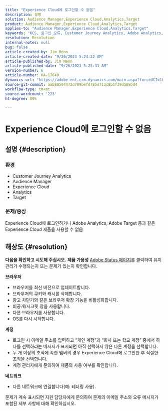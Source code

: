 ```yaml
---
title: "Experience Cloud에 로그인할 수 없음"
description: 설명
solution: Audience Manager,Experience Cloud,Analytics,Target
product: Audience Manager,Experience Cloud,Analytics,Target
applies-to: "Audience Manager,Experience Cloud,Analytics,Target"
keywords: "KCS, 로그인 오류, Customer Journey Analytics, Adobe Analytics, Experience Cloud"
resolution: Resolution
internal-notes: null
bug: false
article-created-by: Jim Menn
article-created-date: "9/26/2023 5:24:22 AM"
article-published-by: Jim Menn
article-published-date: "9/26/2023 5:25:31 AM"
version-number: 6
article-number: KA-17649
dynamics-url: "https://adobe-ent.crm.dynamics.com/main.aspx?forceUCI=1&pagetype=entityrecord&etn=knowledgearticle&id=634b7ff2-2c5c-ee11-be6f-6045bd006268"
source-git-commit: aab80504472d709befd785d713c8b1f39d5895d4
workflow-type: tm+mt
source-wordcount: '223'
ht-degree: 89%

---
```


# Experience Cloud에 로그인할 수 없음

## 설명 {#description}


### <b>환경</b>

- Customer Journey Analytics
- Audience Manager
- Experience Cloud
- Analytics
- Target


### <b>문제/증상</b>

Experience Cloud에 로그인하거나 Adobe Analytics, Adobe Target 등과 같은 Experience Cloud 제품을 사용할 수 없음


## 해상도 {#resolution}

<b>다음을 확인하고 시도해 주십시오.</b>
<b>제품 가용성</b>
[ Adobe Status 페이지](https://status.adobe.com)를 클릭하여 유지 관리가 수행되는지 또는 문제가 있는지 확인합니다.

<b>브라우저</b>

- 브라우저를 최신 버전으로 업데이트합니다.
- 브라우저의 쿠키와 캐시를 삭제합니다.
- 광고 차단기와 같은 브라우저 확장 기능을 비활성화합니다.
- 비공개/시크릿 창을 사용합니다.
- 다른 브라우저를 사용합니다.
- OS를 다시 시작합니다.


<b>계정</b>

- 로그인 시 이메일 주소를 입력하고 “개인 계정”과 “회사 또는 학교 계정” 중에서 하나를 선택하라는 메시지가 표시되면 아직 선택하지 않은 다른 계정을 선택합니다.
- 두 개 이상의 조직에 속한 멤버의 경우 Experience Cloud에 로그인한 후 적절한 조직을 선택합니다.
- 계정 관리자에게 문의하여 제품의 사용 여부를 확인합니다.


<b>네트워크</b>

- 다른 네트워크에 연결합니다(예: 테더링 사용).


문제가 계속 표시되면 지원 담당자에게 문의하여 문제의 이메일 주소와 오류 메시지가 포함된 세부 사항에 대해 확인하십시오.
